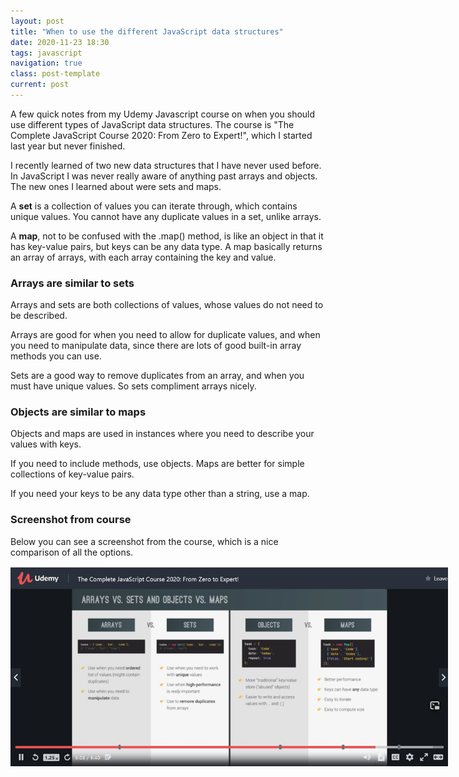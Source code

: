 ```yaml
---
layout: post
title: "When to use the different JavaScript data structures"
date: 2020-11-23 18:30
tags: javascript
navigation: true
class: post-template
current: post
---
```


A few quick notes from my Udemy Javascript course on when you should use different types of JavaScript data structures. The course is "The Complete JavaScript Course 2020: From Zero to Expert!", which I started last year but never finished.

I recently learned of two new data structures that I have never used before. In JavaScript I was never really aware of anything past arrays and objects. The new ones I learned about were sets and maps.

A <strong>set</strong> is a collection of values you can iterate through, which contains unique values. You cannot have any duplicate values in a set, unlike arrays.

A <strong>map</strong>, not to be confused with the .map() method, is like an object in that it has key-value pairs, but keys can be any data type. A map basically returns an array of arrays, with each array containing the key and value.

### Arrays are similar to sets

Arrays and sets are both collections of values, whose values do not need to be described.

Arrays are good for when you need to allow for duplicate values, and when you need to manipulate data, since there are lots of good built-in array methods you can use.

Sets are a good way to remove duplicates from an array, and when you must have unique values. So sets compliment arrays nicely.

### Objects are similar to maps

Objects and maps are used in instances where you need to describe your values with keys.

If you need to include methods, use objects. Maps are better for simple collections of key-value pairs.

If you need your keys to be any data type other than a string, use a map.

### Screenshot from course

Below you can see a screenshot from the course, which is a nice comparison of all the options.

<img src="../assets/images/udemy-js-screenshot.jpg" style="max-width: 700px;" alt="screenshot udemy data structure comparison"/>
